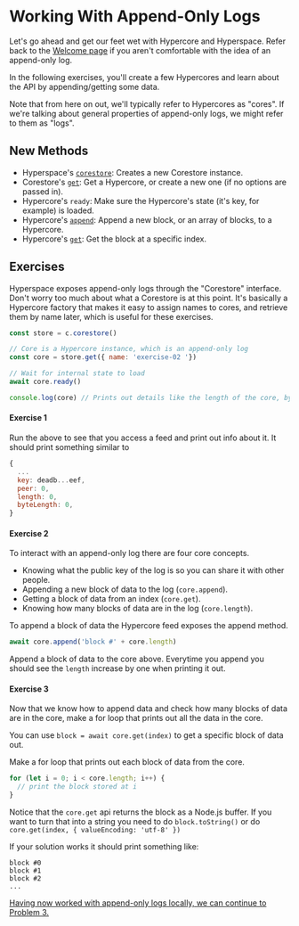# Working With Append-Only Logs
Let's go ahead and get our feet wet with Hypercore and Hyperspace. Refer back to the [Welcome page](00.md) if you aren't comfortable with the idea of an append-only log.

In the following exercises, you'll create a few Hypercores and learn about the API by appending/getting some data.

Note that from here on out, we'll typically refer to Hypercores as "cores". If we're talking about general properties of append-only logs, we might refer to them as "logs".

## New Methods
* Hyperspace's [`corestore`](https://github.com/hypercore-protocol/hyperspace-client#corestore--clientcorestorenamespace): Creates a new Corestore instance.
* Corestore's [`get`](https://github.com/hypercore-protocol/hyperspace-client#feed--corestoregetkey): Get a Hypercore, or create a new one (if no options are passed in).
* Hypercore's `ready`: Make sure the Hypercore's state (it's key, for example) is loaded.
* Hypercore's [`append`](https://github.com/hypercore-protocol/hypercore#feedappenddata-callback): Append a new block, or an array of blocks, to a Hypercore.
* Hypercore's [`get`](https://github.com/hypercore-protocol/hypercore#const-id--feedgetindex-options-callback): Get the block at a specific index.

## Exercises

Hyperspace exposes append-only logs through the "Corestore" interface. Don't worry too much about what a Corestore is at this point. It's basically a Hypercore factory that makes it easy to assign names to cores, and retrieve them by name later, which is useful for these exercises.

```js
const store = c.corestore()

// Core is a Hypercore instance, which is an append-only log
const core = store.get({ name: 'exercise-02 '})

// Wait for internal state to load
await core.ready()

console.log(core) // Prints out details like the length of the core, byteLength, the public key etc.
```

#### Exercise 1

Run the above to see that you access a feed and print out info about it.
It should print something similar to

```js
{
  ...
  key: deadb...eef,
  peer: 0,
  length: 0,
  byteLength: 0,
}
```

#### Exercise 2

To interact with an append-only log there are four core concepts.

* Knowing what the public key of the log is so you can share it with other people.
* Appending a new block of data to the log (`core.append`).
* Getting a block of data from an index (`core.get`).
* Knowing how many blocks of data are in the log (`core.length`).

To append a block of data the Hypercore feed exposes the append method.

```js
await core.append('block #' + core.length)
```

Append a block of data to the core above.
Everytime you append you should see the `length` increase by one when printing it out.

#### Exercise 3

Now that we know how to append data and check how many blocks of data are in the core,
make a for loop that prints out all the data in the core.

You can use `block = await core.get(index)` to get a specific block of data out.

Make a for loop that prints out each block of data from the core.

```js
for (let i = 0; i < core.length; i++) {
  // print the block stored at i
}
```

Notice that the `core.get` api returns the block as a Node.js buffer.
If you want to turn that into a string you need to do `block.toString()` or do
`core.get(index, { valueEncoding: 'utf-8' })`

If your solution works it should print something like:

```
block #0
block #1
block #2
...
```

[Having now worked with append-only logs locally, we can continue to Problem 3.](03.md)

